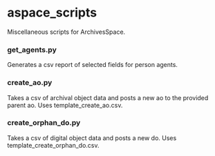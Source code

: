 # aspace_scripts
Miscellaneous scripts for ArchivesSpace.


### get_agents.py
Generates a csv report of selected fields for person agents.

### create_ao.py
Takes a csv of archival object data and posts a new ao to the provided parent ao. Uses template_create_ao.csv. 

### create_orphan_do.py
Takes a csv of digital object data and posts a new do. Uses template_create_orphan_do.csv. 

